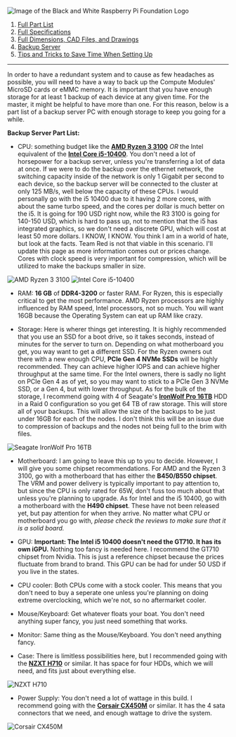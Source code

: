 ![Image of the Black and White Raspberry Pi Foundation Logo](resources/README/pi-logo.png)

1. [Full Part List](part-list.md "Full Part List")
1. [Full Specifications](specs.md "Full Specifications")
1. [Full Dimensions, CAD Files, and Drawings](dimensions.md "Dimensions, 3D models, etc.")
1. [Backup Server](backup-server.md "Backup Server")
5. [Tips and Tricks to Save Time When Setting Up](save-time.md "Time-Saving Tips and Tricks")
---

 In order to have a redundant system and to cause as few headaches as possible, you will need to have a way to back up the Compute Modules' MicroSD cards or eMMC memory. It is important that you have enough storage for at least 1 backup of each device at any given time. For the master, it might be helpful to have more than one. For this reason, below is a part list of a backup server PC with enough storage to keep you going for a while.

**Backup Server Part List:**

* CPU: something budget like the [**AMD Ryzen 3 3100**](https://www.amazon.com/AMD-8-Thread-Unlocked-Desktop-Processor/dp/B0876Y2TMZ) *OR* the Intel equivalent of the [**Intel Core i5-10400**](https://www.amazon.com/Intel-i5-10400-Desktop-Processor-LGA1200/dp/B086MN38Q2/ref=sr_1_2?dchild=1&keywords=i5+10400&qid=1590334730&s=electronics&sr=1-2). You don't need a lot of horsepower for a backup server, unless you're transferring a lot of data at once. If we were to do the backup over the ethernet network, the switching capacity inside of the network is only 1 Gigabit per second to each device, so the backup server will be connected to the cluster at only 125 MB/s, well below the capacity of these CPUs. I would personally go with the i5 10400 due to it having 2 more cores, with about the same turbo speed, and the cores per dollar is much better on the i5. It is going for 190 USD right now, while the R3 3100 is going for 140-150 USD, which is hard to pass up, not to mention that the i5 has integrated graphics, so we don't need a discrete GPU, which will cost at least 50 more dollars. I KNOW, I KNOW. You think I am in a world of hate, but look at the facts. Team Red is not that viable in this scenario. I'll update this page as more information comes out or prices change. Cores with clock speed is very important for compression, which will be utilized to make the backups smaller in size.

![AMD Ryzen 3 3100](resources/backup-server/r3-3100.jpg) ![Intel Core i5-10400](resources/backup-server/i5-10400.jpg)

* RAM: **16 GB** of **DDR4-3200** or faster RAM. For Ryzen, this is especially critical to get the most performance. AMD Ryzen processors are highly influenced by RAM speed, Intel processors, not so much. You will want 16GB because the Operating System can eat up RAM like crazy.

* Storage: Here is wherer things get interesting. It is highly recommended that you use an SSD for a boot drive, so it takes seconds, instead of minutes for the server to turn on. Depending on what motherboard you get, you way want to get a different SSD. For the Ryzen owners out there with a new enough CPU, **PCIe Gen 4 NVMe SSDs** will be highly recommended. They can achieve higher IOPS and can achieve higher throughput at the same time. For the Intel owners, there is sadly no light on PCIe Gen 4 as of yet, so you may want to stick to a PCIe Gen 3 NVMe SSD, or a Gen 4, but with lower throughput. As for the bulk of the storage, I recommend going with 4 of Seagate's [**IronWolf Pro 16TB**](https://www.amazon.com/Seagate-IronWolf-16TB-SATA-256Mb/dp/B07SJTST6T/ref=sr_1_5?dchild=1&keywords=ironwolf+pro+16tb&qid=1590334768&s=electronics&sr=1-5) HDD in a Raid 0 configuration so you get 64 TB of raw storage. This will store all of your backups. This will allow the size of the backups to be just under 16GB for each of the nodes. I don't think this will be an issue due to compression of backups and the nodes not being full to the brim with files.

![Seagate IronWolf Pro 16TB](resources/backup-server/ironwolf.jpg)

* Motherboard: I am going to leave this up to you to decide. However, I will give you some chipset recommendations. For AMD and the Ryzen 3 3100, go with a motherboard that has either the **B450/B550 chipset**. The VRM and power delivery is typically important to pay attention to, but since the CPU is only rated for 65W, don't fuss too much about that unless you're planning to upgrade. As for Intel and the i5 10400, go with a motherboard with the **H490 chipset**. These have not been released yet, but pay attention for when they arrive. No matter what CPU or motherboard you go with, *please check the reviews to make sure that it is a solid board.*

* GPU: **Important: The Intel i5 10400 doesn't need the GT710. It has its own iGPU.** Nothing too fancy is needed here. I recommend the GT710 chipset from Nvidia. This is just a reference chipset because the prices fluctuate from brand to brand. This GPU can be had for under 50 USD if you live in the states.

* CPU cooler: Both CPUs come with a stock cooler. This means that you don't need to buy a seperate one unless you're planning on doing extreme overclocking, which we're not, so no aftermarket cooler.

* Mouse/Keyboard: Get whatever floats your boat. You don't need anything super fancy, you just need something that works.

* Monitor: Same thing as the Mouse/Keyboard. You don't need anything fancy.

* Case: There is limitless possibilities here, but I recommended going with the [**NZXT H710**](https://www.amazon.com/NZXT-H710-Quick-Release-Water-Cooling-Construction/dp/B07T94WD22/ref=sr_1_1?dchild=1&keywords=nzxt+h710&qid=1590334833&s=electronics&sr=1-1) or similar. It has space for four HDDs, which we will need, and fits just about everything else.

![NZXT H710](resources/backup-server/h710.jpg)

* Power Supply: You don't need a lot of wattage in this build. I recommend going with the [**Corsair CX450M**](https://www.newegg.com/corsair-cx-series-cx450m-450w/p/N82E16817139146) or similar. It has the 4 sata connectors that we need, and enough wattage to drive the system.

![Corsair CX450M](resources/backup-server/cx450m.jpg)
